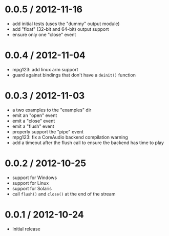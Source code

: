 0.0.5 / 2012-11-16
==================

  - add initial tests (uses the "dummy" output module)
  - add "float" (32-bit and 64-bit) output support
  - ensure only one "close" event

0.0.4 / 2012-11-04
==================

 - mpg123: add linux arm support
 - guard against bindings that don't have a `deinit()` function

0.0.3 / 2012-11-03
==================

 - a two examples to the "examples" dir
 - emit an "open" event
 - emit a "close" event
 - emit a "flush" event
 - properly support the "pipe" event
 - mpg123: fix a CoreAudio backend compilation warning
 - add a timeout after the flush call to ensure the backend has time to play

0.0.2 / 2012-10-25
==================

 - support for Windows
 - support for Linux
 - support for Solaris
 - call `flush()` and `close()` at the end of the stream

0.0.1 / 2012-10-24
==================

 - Initial release
